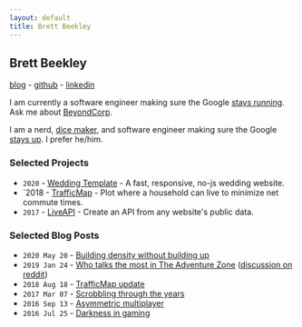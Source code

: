 ```yaml
---
layout: default
title: Brett Beekley
---
```

## Brett Beekley

[blog](https://blog.beekley.xyz) - [github](https://github.com/beekley) - [linkedin](https://www.linkedin.com/in/brettbeekley/)

I am currently a software engineer making sure the Google [stays running](https://landing.google.com/sre/). Ask me about [BeyondCorp](https://www.beyondcorp.com/).

I am a nerd, [dice maker](https://www.instagram.com/humorsdice/), and software engineer making sure the Google [stays up](https://landing.google.com/sre/). I prefer he/him.

### Selected Projects

* `2020` - [Wedding Template](https://github.com/beekley/wedding-template) - A fast, responsive, no-js wedding website.
* `2018 - [TrafficMap](https://github.com/beekley/TrafficMap) - Plot where a household can live to minimize net commute times.
* `2017` - [LiveAPI](https://github.com/Live-API/LAPI-Server) - Create an API from any website's public data.

### Selected Blog Posts

* `2020 May 20` - [Building density without building up](https://blog.beekley.xyz/Building-density-without-building-up/)
* `2019 Jan 24` - [Who talks the most in The Adventure Zone](https://blog.beekley.xyz/Who-Talks-Most-in-The-Adventure-Zone/) ([discussion on reddit](https://www.reddit.com/r/TheAdventureZone/comments/gp78y9/i_was_curious_how_much_everyone_talked_in_balance/))
* `2018 Aug 18` - [TrafficMap update](https://blog.beekley.xyz/traffic-map-update/)
* `2017 Mar 07` - [Scrobbling through the years](https://blog.beekley.xyz/scrobbling-through-the-years/)
* `2016 Sep 13` - [Asymmetric multiplayer](https://blog.beekley.xyz/asymmetric-multiplayer/)
* `2016 Jul 25` - [Darkness in gaming](https://blog.beekley.xyz/darkness-in-gaming/)
